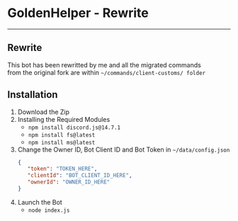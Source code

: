 # GoldenHelper - Rewrite
---
## Rewrite
This bot has been rewritted by me and all the migrated commands<br>
from the original fork are within `~/commands/client-customs/ folder`
## Installation
1) Download the Zip
2) Installing the Required Modules
    - `npm install discord.js@14.7.1`
    - `npm install fs@latest`
    - `npm install ms@latest`
3) Change the Owner ID, Bot Client ID and Bot Token in `~/data/config.json`
   ```json
   {
      "token": "TOKEN_HERE",
      "clientId": "BOT_CLIENT_ID_HERE",
      "ownerId": "OWNER_ID_HERE"
   }
   ```
4) Launch the Bot
   - `node index.js`
